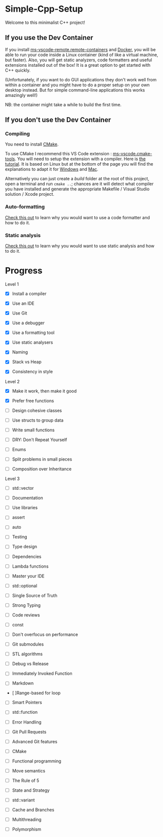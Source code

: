 # Simple-Cpp-Setup

Welcome to this minimalist C++ project!

## If you use the Dev Container

If you install [ms-vscode-remote.remote-containers](https://marketplace.visualstudio.com/items?itemName=ms-vscode-remote.remote-containers) and [Docker](https://www.docker.com/products/docker-desktop), you will be able to run your code inside a Linux container (kind of like a virtual machine, but faster). Also, you will get static analyzers, code formatters and useful extensions installed out of the box! It is a great option to get started with C++ quickly.

(Unfortunately, if you want to do GUI applications they don't work well from within a container and you might have to do a proper setup on your own desktop instead. But for simple command-line applications this works amazingly well!)

NB: the container might take a while to build the first time.

## If you don't use the Dev Container

### Compiling

You need to install [CMake](https://cmake.org/download/).

To use CMake I recommend this VS Code extension : [ms-vscode.cmake-tools](https://marketplace.visualstudio.com/items?itemName=ms-vscode.cmake-tools). You will need to setup the extension with a compiler. Here is [the tutorial](https://code.visualstudio.com/docs/cpp/cmake-linux). It is based on Linux but at the bottom of the page you will find the explanations to adapt it for [Windows](https://code.visualstudio.com/docs/cpp/config-msvc) and [Mac](https://code.visualstudio.com/docs/cpp/config-clang-mac).

Alternatively you can just create a *build* folder at the root of this project, open a terminal and run `cmake ..`; chances are it will detect what compiler you have installed and generate the appropriate Makefile / Visual Studio solution / Xcode project.

### Auto-formatting

[Check this out](https://julesfouchy.github.io//Learn--Clean-Code-With-Cpp/lessons/formatting-tool) to learn why you would want to use a code formatter and how to do it.

### Static analysis

[Check this out](https://julesfouchy.github.io/Learn--Clean-Code-With-Cpp/lessons/static-analysis-and-sanitizers) to learn why you would want to use static analysis and how to do it.

# Progress

Level 1

- [x] Install a compiler

- [x] Use an IDE

- [x] Use Git

- [x] Use a debugger

- [x] Use a formatting tool

- [x] Use static analysers

- [x] Naming

- [x] Stack vs Heap

- [x] Consistency in style

Level 2

- [x] Make it work, then make it good

- [x] Prefer free functions

- [ ] Design cohesive classes

- [ ] Use structs to group data

- [ ] Write small functions

- [ ] DRY: Don't Repeat Yourself

- [ ] Enums

- [ ] Split problems in small pieces

- [ ] Composition over Inheritance

Level 3

- [ ] std::vector

- [ ] Documentation

- [ ] Use libraries

- [ ] assert

- [ ] auto

- [ ] Testing

- [ ] Type design

- [ ] Dependencies

- [ ] Lambda functions

- [ ] Master your IDE

- [ ] std::optional

- [ ] Single Source of Truth

- [ ] Strong Typing

- [ ] Code reviews

- [ ] const

- [ ] Don't overfocus on performance

- [ ] Git submodules

- [ ] STL algorithms

- [ ] Debug vs Release

- [ ] Immediately Invoked Function

- [ ] Markdown

- [ ]Range-based for loop

- [ ] Smart Pointers

- [ ] std::function

- [ ] Error Handling

- [ ] Git Pull Requests

- [ ] Advanced Git features

- [ ] CMake

- [ ] Functional programming

- [ ] Move semantics

- [ ] The Rule of 5

- [ ] State and Strategy

- [ ] std::variant

- [ ] Cache and Branches

- [ ] Multithreading

- [ ] Polymorphism

